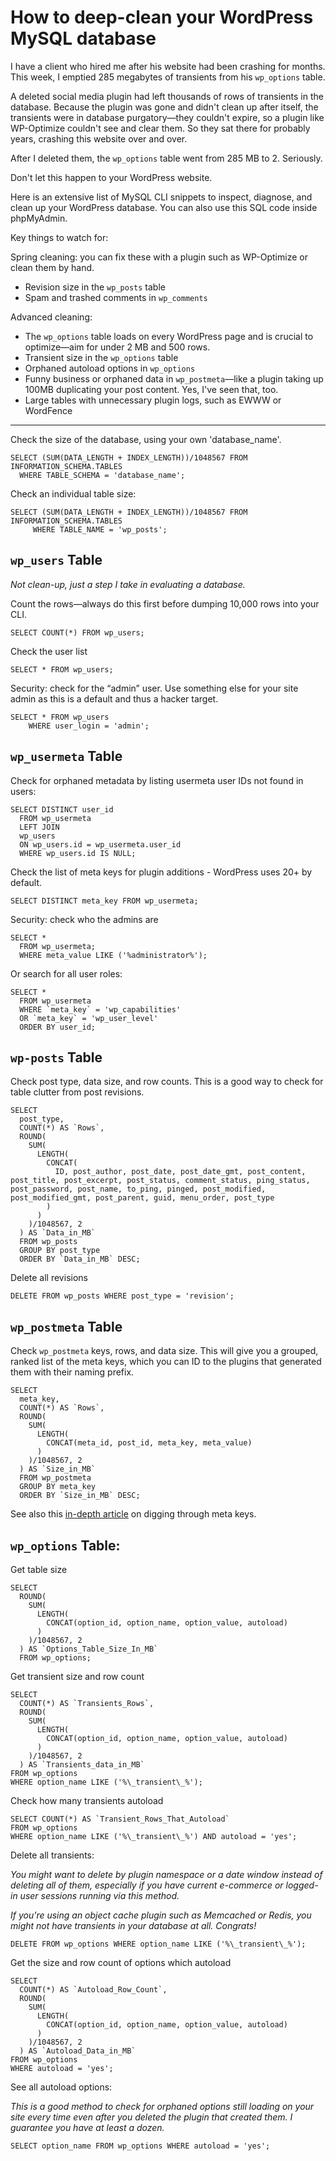 # How to deep-clean your WordPress MySQL database

I have a client who hired me after his website had been crashing for months. This week, I emptied 285 megabytes of transients from his `wp_options` table.

A deleted social media plugin had left thousands of rows of transients in the database. Because the plugin was gone and didn't clean up after itself, the transients were in database purgatory—they couldn't expire, so a plugin like WP-Optimize couldn't see and clear them. So they sat there for probably years, crashing this website over and over.

After I deleted them, the `wp_options` table went from 285 MB to 2. Seriously. 

Don't let this happen to your WordPress website.

Here is an extensive list of MySQL CLI snippets to inspect, diagnose, and clean up your WordPress database. You can also use this SQL code inside phpMyAdmin.

Key things to watch for:

Spring cleaning: you can fix these with a plugin such as WP-Optimize or clean them by hand. 
* Revision size in the `wp_posts` table 
* Spam and trashed comments in `wp_comments`

Advanced cleaning: 

* The `wp_options` table loads on every WordPress page and is crucial to optimize—aim for under 2 MB and 500 rows.
* Transient size in the `wp_options` table
* Orphaned autoload options in `wp_options` 
* Funny business or orphaned data in `wp_postmeta`—like a plugin taking up 100MB duplicating your post content. Yes, I've seen that, too.
* Large tables with unnecessary plugin logs, such as EWWW or WordFence

---

Check the size of the database, using your own 'database_name'. 

```
SELECT (SUM(DATA_LENGTH + INDEX_LENGTH))/1048567 FROM INFORMATION_SCHEMA.TABLES 
  WHERE TABLE_SCHEMA = 'database_name';
```

Check an individual table size:

```
SELECT (SUM(DATA_LENGTH + INDEX_LENGTH))/1048567 FROM INFORMATION_SCHEMA.TABLES 
     WHERE TABLE_NAME = 'wp_posts';
```

## `wp_users` Table

_Not clean-up, just a step I take in evaluating a database._

Count the rows—always do this first before dumping 10,000 rows into your CLI.	
```
SELECT COUNT(*) FROM wp_users;
```

Check the user list
```
SELECT * FROM wp_users;
```

Security: check for the “admin” user. Use something else for your site admin as this is a default and thus a hacker target.
```
SELECT * FROM wp_users
	WHERE user_login = 'admin';
```

## `wp_usermeta` Table

Check for orphaned metadata by listing usermeta user IDs not found in users:
```
SELECT DISTINCT user_id 
  FROM wp_usermeta
  LEFT JOIN 
  wp_users
  ON wp_users.id = wp_usermeta.user_id
  WHERE wp_users.id IS NULL;
```

Check the list of meta keys for plugin additions - WordPress uses 20+ by default.
```
SELECT DISTINCT meta_key FROM wp_usermeta;
```

Security: check who the admins are
```
SELECT *
  FROM wp_usermeta;
  WHERE meta_value LIKE ('%administrator%');
```

Or search for all user roles:
```
SELECT * 
  FROM wp_usermeta
  WHERE `meta_key` = 'wp_capabilities' 
  OR `meta_key` = 'wp_user_level'
  ORDER BY user_id;
```

## `wp-posts` Table

Check post type, data size, and row counts. This is a good way to check for table clutter from post revisions.
```
SELECT 
  post_type, 
  COUNT(*) AS `Rows`,
  ROUND(
    SUM(
      LENGTH(
        CONCAT(
          ID, post_author, post_date, post_date_gmt, post_content, post_title, post_excerpt, post_status, comment_status, ping_status, post_password, post_name, to_ping, pinged, post_modified, post_modified_gmt, post_parent, guid, menu_order, post_type
        )
      )
    )/1048567, 2
  ) AS `Data_in_MB`
  FROM wp_posts
  GROUP BY post_type
  ORDER BY `Data_in_MB` DESC;
```

Delete all revisions
```
DELETE FROM wp_posts WHERE post_type = 'revision';
```

## `wp_postmeta` Table

Check `wp_postmeta` keys, rows, and data size. This will give you a grouped, ranked list of the meta keys, which you can ID to the plugins that generated them with their naming prefix. 

```
SELECT
  meta_key, 
  COUNT(*) AS `Rows`,  
  ROUND(
    SUM(
      LENGTH(
        CONCAT(meta_id, post_id, meta_key, meta_value)
      )
    )/1048567, 2
  ) AS `Size_in_MB`
  FROM wp_postmeta
  GROUP BY meta_key
  ORDER BY `Size_in_MB` DESC;
```

See also this [in-depth article](https://www.rawkblog.com/2018/01/how-to-clean-up-the-wordpress-wp_postmeta-database-table/) on digging through meta keys. 

## `wp_options` Table:

Get table size
```
SELECT  
  ROUND(
    SUM(
      LENGTH(
        CONCAT(option_id, option_name, option_value, autoload)
      )
    )/1048567, 2
  ) AS `Options_Table_Size_In_MB`
  FROM wp_options;
```

Get transient size and row count

```
SELECT 
  COUNT(*) AS `Transients_Rows`, 
  ROUND(
    SUM(
      LENGTH(
        CONCAT(option_id, option_name, option_value, autoload)
      )
    )/1048567, 2
  ) AS `Transients_data_in_MB`
FROM wp_options
WHERE option_name LIKE ('%\_transient\_%');
```

Check how many transients autoload

```
SELECT COUNT(*) AS `Transient_Rows_That_Autoload`
FROM wp_options
WHERE option_name LIKE ('%\_transient\_%') AND autoload = 'yes';
```

Delete all transients:

_You might want to delete by plugin namespace or a date window instead of deleting all of them, especially if you have current e-commerce or logged-in user sessions running via this method._

_If you're using an object cache plugin such as Memcached or Redis, you might not have transients in your database at all. Congrats!_

```
DELETE FROM wp_options WHERE option_name LIKE ('%\_transient\_%');
```

Get the size and row count of options which autoload

```
SELECT
  COUNT(*) AS `Autoload_Row_Count`,
  ROUND(
    SUM(
      LENGTH(
        CONCAT(option_id, option_name, option_value, autoload)
      )
    )/1048567, 2
  ) AS `Autoload_Data_in_MB`
FROM wp_options
WHERE autoload = 'yes';
```

See all autoload options:

_This is a good method to check for orphaned options still loading on your site every time even after you deleted the plugin that created them. I guarantee you have at least a dozen._

```
SELECT option_name FROM wp_options WHERE autoload = 'yes';
```

